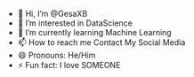 - 👋 Hi, I’m @GesaXB
- 👀 I’m interested in DataScience
- 🌱 I’m currently learning Machine Learning
- 📫 How to reach me Contact My Social Media
- 😄 Pronouns: He/Him
- ⚡ Fun fact: I love SOMEONE

<!---
GesaXB/GesaXB is a ✨ special ✨ repository because its `README.md` (this file) appears on your GitHub profile.
You can click the Preview link to take a look at your changes.
--->

